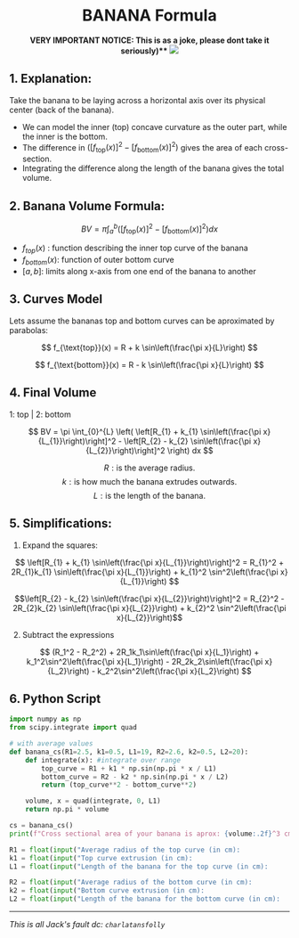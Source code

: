 <div align="center">
   <h1>BANANA Formula</h1>
   
   <b> VERY IMPORTANT NOTICE: This is as a joke, please dont take it seriously)** </b>
   <img src="https://github.com/user-attachments/assets/4bc3df09-cc20-4885-87d8-4001c7190040">
</div>

<div><h2>1. Explanation:</h2></div>

Take the banana to be laying across a horizontal axis over its physical center (back of the banana).  
* We can model the inner (top) concave curvature as the outer part, while the inner is the bottom.  
* The difference in $\left([f_{\text{top}}(x)]^2 - [f_{\text{bottom}}(x)]^2\right)$ gives the area of each cross-section.  
* Integrating the difference along the length of the banana gives the total volume.

<div><h2>2. Banana Volume Formula:</h2></div>

$$
BV = \pi \int_{a}^{b} \left( [f_{\text{top}}(x)]^2 - [f_{\text{bottom}}(x)]^2 \right) dx
$$

* $f_{top}(x)$ : function describing the inner top curve of the banana
* $f_{bottom}(x)$: function of outer bottom curve
* $[a, b]$: limits along x-axis from one end of the banana to another

<div><h2>3. Curves Model</h2></div>
Lets assume the bananas top and bottom curves can be aproximated by parabolas:

$$
f_{\text{top}}(x) = R + k \sin\left(\frac{\pi x}{L}\right)
$$

$$
f_{\text{bottom}}(x) = R - k \sin\left(\frac{\pi x}{L}\right)
$$


<div><h2>4. Final Volume</h2></div>
1: top | 2: bottom

$$
BV = \pi \int_{0}^{L} \left( \left[R_{1} + k_{1} \sin\left(\frac{\pi x}{L_{1}}\right)\right]^2 - \left[R_{2} - k_{2} \sin\left(\frac{\pi x}{L_{2}}\right)\right]^2 \right) dx
$$


$$R: \text{is the average radius.}$$
$$k: \text{is how much the banana extrudes outwards.}$$
$$L: \text{is the length of the banana.}$$


<div><h2>5. Simplifications:</h2></div>

1. Expand the squares:
   
$$
\left[R_{1} + k_{1} \sin\left(\frac{\pi x}{L_{1}}\right)\right]^2 = R_{1}^2 + 2R_{1}k_{1} \sin\left(\frac{\pi x}{L_{1}}\right) + k_{1}^2 \sin^2\left(\frac{\pi x}{L_{1}}\right)
$$

$$\left[R_{2} - k_{2} \sin\left(\frac{\pi x}{L_{2}}\right)\right]^2 = R_{2}^2 - 2R_{2}k_{2} \sin\left(\frac{\pi x}{L_{2}}\right) + k_{2}^2 \sin^2\left(\frac{\pi x}{L_{2}}\right)$$

2. Subtract the expressions

$$
(R_1^2 - R_2^2) + 2R_1k_1\sin\left(\frac{\pi x}{L_1}\right) + k_1^2\sin^2\left(\frac{\pi x}{L_1}\right) - 2R_2k_2\sin\left(\frac{\pi x}{L_2}\right) - k_2^2\sin^2\left(\frac{\pi x}{L_2}\right)
$$


<div><h2>6. Python Script</h2></div>

```py
import numpy as np
from scipy.integrate import quad

# with average values
def banana_cs(R1=2.5, k1=0.5, L1=19, R2=2.6, k2=0.5, L2=20):
    def integrate(x): #integrate over range
        top_curve = R1 + k1 * np.sin(np.pi * x / L1)
        bottom_curve = R2 - k2 * np.sin(np.pi * x / L2)
        return (top_curve**2 - bottom_curve**2)

    volume, x = quad(integrate, 0, L1)
    return np.pi * volume

cs = banana_cs()
print(f"Cross sectional area of your banana is aprox: {volume:.2f}^3 cm.")

R1 = float(input("Average radius of the top curve (in cm):              "))
k1 = float(input("Top curve extrusion (in cm):                          "))
L1 = float(input("Length of the banana for the top curve (in cm):       "))

R2 = float(input("Average radius of the bottom curve (in cm):           "))
k2 = float(input("Bottom curve extrusion (in cm):                       "))
L2 = float(input("Length of the banana for the bottom curve (in cm):    "))
```

---
*This is all Jack's fault dc: `charlatansfolly`*
